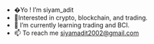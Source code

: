 - �Yo ! I’m siyam_adit
- 👀Interested in crypto, blockchain, and trading.
- 🌱 I’m currently learning trading and BCI.
- 📫 To reach me siyamadit2002@gmail.com

<!---
siyamadit5/siyamadit5 is a ✨ special ✨ repository because its `README.md` (this file) appears on your GitHub profile.
You can click the Preview link to take a look at your changes.
--->
